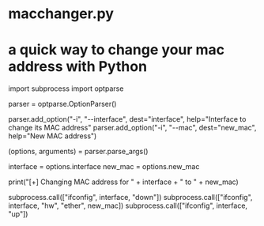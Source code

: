# macchanger.py
# a quick way to change your mac address with Python
import subprocess
import optparse

parser = optparse.OptionParser()

parser.add_option("-i", "--interface", dest="interface", help="Interface to change its MAC address"
parser.add_option("-i", "--mac", dest="new_mac", help="New MAC address")

(options, arguments) = parser.parse_args()

interface = options.interface
new_mac = options.new_mac

print("[+] Changing MAC address for " + interface + " to " + new_mac)

subprocess.call(["ifconfig", interface, "down"])
subprocess.call(["ifconfig", interface, "hw", "ether", new_mac])
subprocess.call(["ifconfig", interface, "up"])
